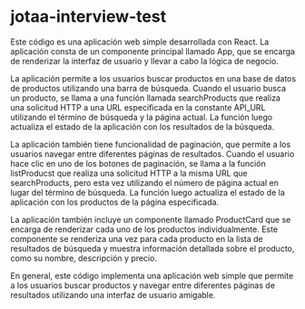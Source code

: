 # jotaa-interview-test



Este código es una aplicación web simple desarrollada con React. La aplicación consta de un componente principal llamado App, que se encarga de renderizar la interfaz de usuario y llevar a cabo la lógica de negocio.

La aplicación permite a los usuarios buscar productos en una base de datos de productos utilizando una barra de búsqueda. Cuando el usuario busca un producto, se llama a una función llamada searchProducts que realiza una solicitud HTTP a una URL especificada en la constante API_URL utilizando el término de búsqueda y la página actual. La función luego actualiza el estado de la aplicación con los resultados de la búsqueda.

La aplicación también tiene funcionalidad de paginación, que permite a los usuarios navegar entre diferentes páginas de resultados. Cuando el usuario hace clic en uno de los botones de paginación, se llama a la función listProducst que realiza una solicitud HTTP a la misma URL que searchProducts, pero esta vez utilizando el número de página actual en lugar del término de búsqueda. La función luego actualiza el estado de la aplicación con los productos de la página especificada.

La aplicación también incluye un componente llamado ProductCard que se encarga de renderizar cada uno de los productos individualmente. Este componente se renderiza una vez para cada producto en la lista de resultados de búsqueda y muestra información detallada sobre el producto, como su nombre, descripción y precio.

En general, este código implementa una aplicación web simple que permite a los usuarios buscar productos y navegar entre diferentes páginas de resultados utilizando una interfaz de usuario amigable.
